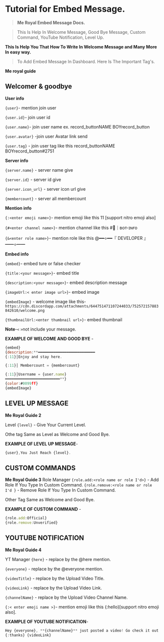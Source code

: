 # Tutorial for Embed Message.

> **Me Royal Embed Message Docs.**

> This Is Help In Welcome Message, Good Bye Message, Custom Command, YouTube Notification, Level Up.

__This Is Help You That How To Write In Welcome Message and Many More In easy way.__

> To Add Embed Message In Dashboard. Here Is The Important Tag's.

**Me royal guide**

## Welcomer & goodbye

**User info**

`{user}`- mention join user

`{user.id}`- join user id

`{user.name}`- join user name ex. record_buttonNAME BOYrecord_button

`{user.avatar}` -join user Avatar link send

`{user.tag}` - join user tag like this record_buttonNAME BOYrecord_button#2751

**Server info**

`{server.name}` - server name give

`{server.id}` - server id give

`{server.icon_url}` - server icon url give

`{membercount}` - server all membercount

**Mention info**

`{:<enter emoji name>}`- mention emoji like this 11 [support nitro emoji also]

`{#<enter channel name>}`- mention channel like this #🤖｜ʙᴏᴛ-ɪɴғᴏ  

`{&<enter role name>}`- mention role like this @━━⟡━━『 DEVELOPER 』━━⟡━━ 

**Embed info**

`{embed}`- embed ture or false checker

`{title:<your message>}`- embed title

`{description:<your message>}`- embed description message

`{imageUrl:< enter image url>}`- embed image

`{embedImage}` - welcome image like this- `https://cdn.discordapp.com/attachments/644751471107244033/752572157883842610/welcome.png`

`{thumbnailUrl:<enter thumbnail url>}`- embed thumbnail

**Note**-`<` `>`not include your message.

**EXAMPLE OF WELCOME AND GOOD BYE** - 

```javascript
{embed}
{description:**━━━━━━━━━━━━━━━━━━━━━━━━━━
{:11}│Enjoy and stay here.

{:11}│ Membercount = {membercount}

{:11}│Username = {user.name}
━━━━━━━━━━━━━━━━━━━━━━━━━**}
{color:#0099ff}
{embedImage}
```

## LEVEL UP MESSAGE

**Me Royal Guide 2**

Level
`{level}` - Give Your Current Level.

Othe tag Same as Level as Welcome and Good Bye.

**EXAMPLE OF LEVEL UP MESSAGE**-

```javascript
{user},You Just Reach {level}.
```

## CUSTOM COMMANDS
**Me Royal Guide 3**
Role Manager
`{role.add:<role name or role I'd>}` - Add Role If You Type In Custom Command.
`{role.remove:<role name or role I'd }` - Remove Role If You Type In Custom Command.

Other Tag Same as Welcome and Good Bye.

**EXAMPLE OF CUSTOM COMMAND** - 

```javascript
{role.add:Official}
{role.remove:Unverified}
```

## YOUTUBE NOTIFICATION
**Me Royal Guide 4**

YT Manager
`{here}` - replace by the @here mention.

`{everyone}` - replace by the @everyone mention.

`{videoTitle}` - replace by the Upload Video Title.

`{videoLink}` - replace by the Upload Video Link.

`{channelName}` - replace by the Upload Video Channel Name.

`{:< enter emoji name >}`- mention emoji like this {:hello}[support nitro emoji also].

**EXAMPLE OF YOUTUBE NOTIFICATION**-

```javascript
Hey {everyone}, **{channelName}** just posted a video! Go check it out! {:likesymbol} 
{:thanks} {videoLink}
```
